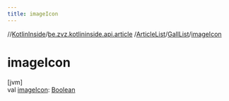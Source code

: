 ```yaml
---
title: imageIcon
---
```

//[KotlinInside](../../../../index.html)/[be.zvz.kotlininside.api.article](../../index.html)
/[ArticleList](../index.html)/[GallList](index.html)/[imageIcon](image-icon.html)

# imageIcon

[jvm]\
val [imageIcon](image-icon.html): [Boolean](https://kotlinlang.org/api/latest/jvm/stdlib/kotlin/-boolean/index.html)




